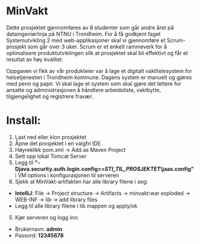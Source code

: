 # MinVakt
Dette prosjektet gjennomføres av 8 studenter som går andre året på dataingeniørlinja på NTNU i Trondheim. For å få godkjent faget Systemutvikling 2 med web-applikasjoner skal vi gjennomføre et Scrum-prosjekt som går over 3 uker. Scrum er et enkelt rammeverk for å optimalisere produktutviklingen slik at prosjektet skal bli effektivt og får et resultat av høy kvalitet.

Oppgaven vi fikk av vår produkteier var å lage et digitalt vaktlistesystem for helsetjenesten i Trondheim kommune. Dagens system er manuelt og gjøres med penn og papir. Vi skal lage et system som skal gjøre det lettere for ansatte og administrasjonen å håndtere arbeidsliste, vaktbytte, tilgjengelighet og registrere fravær.

# Install:
1. Last ned eller klon prosjektet
2. Åpne det prosjektet i en valgfri IDE
2. Høyreklikk pom.xml -> Add as Maven Project
3. Sett opp lokal Tomcat Server
4. Legg til **"-Djava.security.auth.login.config==*STI_TIL_PROSJEKTET*\jaas.config"** i VM options i konfigurasjonen til serveren
4. Sjekk at MinVakt-artifakten har alle library filene i seg:
  - **IntelliJ**: File -> Project structure -> Artifacts -> minvakt:war exploded -> WEB-INF -> lib -> add library files
  - Legg til alle library filene i lib mappen og apply/ok
5. Kjør serveren og logg inn:
  - Brukernavn: **admin**
  - Passord: **12345678**
